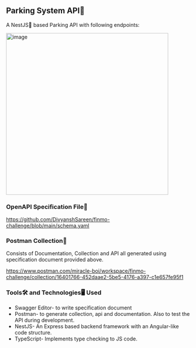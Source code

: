 ## Parking System API🚗
A NestJS🪺 based Parking API with following endpoints:

<img width="443" alt="image" src="https://user-images.githubusercontent.com/59335572/204150268-f35bbf0c-f12d-4b36-bc00-3726b56abced.png">

### OpenAPI Specification File📄

https://github.com/DivyanshSareen/finmo-challenge/blob/main/schema.yaml

### Postman Collection📮 

Consists of Documentation, Collection and API all generated using specification document provided above.

https://www.postman.com/miracle-boi/workspace/finmo-challenge/collection/16401766-452daae2-5be5-4176-a397-c1e657fe95f1

### Tools🛠️ and Technologies🖥️ Used

- Swagger Editor- to write specification document
- Postman- to generate collection, api and documentation. Also to test the API during development.
- NestJS- An Express based backend framework with an Angular-like code structure.
- TypeScript- Implements type checking to JS code.



